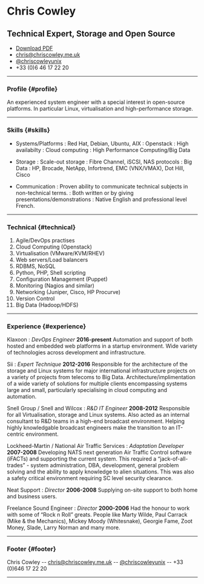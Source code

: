 # Chris Cowley
## Technical Expert, Storage and Open Source

* [Download PDF](english.pdf)  
* [chris@chriscowley.me.uk](mailto:chris@chriscowley.me.uk)
* [@chriscowleyunix](https://twitter.com/chriscowleyunix)
* +33 (0)6 46 17 22 20

------

### Profile {#profile}

An experienced system engineer with a special interest in open-source platforms. In particular Linux, virtualisation and high-performance storage. 

------

### Skills {#skills}

* Systems/Platforms
  : Red Hat, Debian, Ubuntu, AIX
  : Openstack
  : High availabilty
  : Cloud computing
  : High Performance Computing/Big Data

* Storage
  : Scale-out storage
  : Fibre Channel, iSCSI, NAS protocols
  : Big Data
  : HP, Brocade, NetApp, Infortrend, EMC (VNX/VMAX), Dot Hill, Cisco

* Communication
  : Proven ability to communicate technical subjects in non-technical terms.
  : Both written or by giving presentations/demonstrations
  : Native English and professional level French.

-------

### Technical {#technical}

1. Agile/DevOps practises
1. Cloud Computing (Openstack)
1. Virtualisation (VMware/KVM/RHEV)
1. Web servers/Load balancers
1. RDBMS, NoSQL
1. Python, PHP, Shell scripting
1. Configuration Management (Puppet)
1. Monitoring (Nagios and similar)
1. Networking (Juniper, Cisco, HP Procurve)
1. Version Control
1. Big Data (Hadoop/HDFS)

------

### Experience {#experience}

Klaxoon
: *DevOps Engineer*
  __2016-present__
  Automation and support of both hosted and embedded web platforms in a startup environment. Wide variety of technologies across development and infrastructure.

Sii
: *Expert Technique*
  __2012-2016__
  Responsible for the architecture of the storage and Linux systems for major international infrastructure projects on a variety of projects from telecoms to Big Data. Architecture/implimentation of a wide variety of solutions for multiple clients encompassing systems large and small, particularly specialising in cloud computing and automation.

Snell Group / Snell and Wilcox
: *R&D IT Engineer*
  __2008-2012__
  Responsible for all Virtualisation, storage and Linux systems. Also acted as an internal consultant to R&D teams in a high-end broadcast environment. Helping highly knowledgable broadcast engineers make the transition to an IT-centric environment.

Lockheed-Martin / National Air Traffic Services
: *Adaptation Developer*
  __2007-2008__
  Developing NATS next generation Air Traffic Control software (iFACTs) and supporting the current system. This required a “jack-of-all-trades” - system administration, DBA, development, general problem solving and the ability to apply knowledge to alien situations. This was also a safety critical environment requiring SC level security clearance.
  
Neat Support
: *Director*
  __2006-2008__
  Supplying on-site support to both home and business users.
  
Freelance Sound Engineer
: *Director*
  __2000-2006__
  Had the honour to work with some of “Rock n Roll” greats. People like Marty Wilde, Paul Carrack (Mike & the Mechanics), Mickey Moody (Whitesnake), Georgie Fame, Zoot Money, Slade, Larry Norman and many more.
  
------

### Footer {#footer}

Chris Cowley -- [chris@chriscowley.me.uk](chris@chriscowley.me.uk) -- [@chriscowleyunix](https://twitter.com/chriscowleyunix) -- +33 (0)646 17 22 20

------
